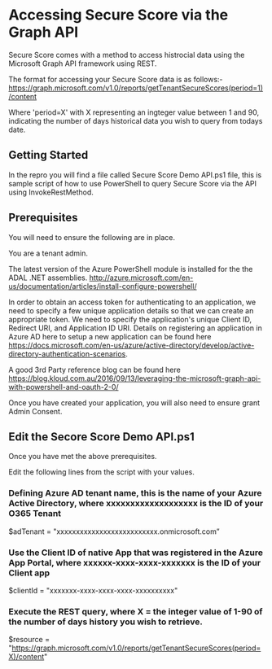 # Accessing Secure Score via the Graph API
Secure Score comes with a method to access histrocial data using the Microsoft Graph API framework using REST.

The format for accessing your Secure Score data is as follows:-
https://graph.microsoft.com/v1.0/reports/getTenantSecureScores(period=1)/content

Where 'period=X' with X representing an ingteger value between 1 and 90, indicating the number of days historical data you wish to query from todays date.

## Getting Started
In the repro you will find a file called Secure Score Demo API.ps1 file, this is sample script of how to use PowerShell to query Secure Score via the API using InvokeRestMethod.

## Prerequisites
You will need to ensure the following are in place.

You are a tenant admin.

The latest version of the Azure PowerShell module is installed for the the ADAL .NET assemblies. http://azure.microsoft.com/en-us/documentation/articles/install-configure-powershell/ 

In order to obtain an access token for authenticating to an application, we need to specify a few unique application details so that we can create an appropriate token.  We need to specify the application's unique Client ID, Redirect URI, and Application ID URI. Details on registering an application in Azure AD here to setup a new application can be found here https://docs.microsoft.com/en-us/azure/active-directory/develop/active-directory-authentication-scenarios.

A good 3rd Party reference blog can be found here https://blog.kloud.com.au/2016/09/13/leveraging-the-microsoft-graph-api-with-powershell-and-oauth-2-0/ 

Once you have created your application, you will also need to ensure grant Admin Consent.

## Edit the Secore Score Demo API.ps1
Once you have met the above prerequisites.

Edit the following lines from the script with your values.

### Defining Azure AD tenant name, this is the name of your Azure Active Directory, where xxxxxxxxxxxxxxxxxxx is the ID of your O365 Tenant
$adTenant = "xxxxxxxxxxxxxxxxxxxxxxxxxx.onmicrosoft.com”

### Use the Client ID of native App that was registered in the Azure App Portal, where xxxxxx-xxxx-xxxx-xxxxxxx is the ID of your Client app
$clientId = "xxxxxxx-xxxx-xxxx-xxxx-xxxxxxxxxx"

### Execute the REST query, where X = the integer value of 1-90 of the number of days history you wish to retrieve.
$resource = "https://graph.microsoft.com/v1.0/reports/getTenantSecureScores(period=X)/content"
